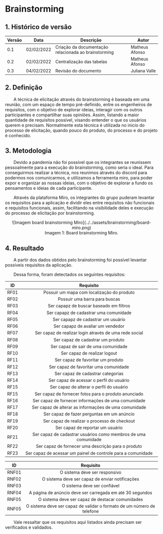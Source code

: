 # Brainstorming

## 1. Histórico de versão

<center>

| Versão | Data       | Descrição                                           | Autor        |
| ------ | ---------- | --------------------------------------------------- | ------------ |
| 0.1    | 02/02/2022 | Criação da documentação relacionada ao brainstorming | Matheus Afonso |
| 0.2    | 02/02/2022 | Centralização das tabelas | Matheus Afonso |
| 0.3    | 04/02/2022 | Revisão do documento | Juliana Valle |

</center>

## 2. Definição

&emsp;&emsp;A técnica de elicitação através do brainstorming é baseada em uma reunião, com um espaço de tempo pré-definido, entre os engenheiros de requisitos, com o objetivo de explorar ideias, interagir com os outros participantes e compartilhar suas opiniões. Assim, listando a maior quantidade de requisitos possível, visando entender o que os usuários querem e precisam. Normalmente esta técnica é utilizada no inicío do processo de elicitação, quando pouco do produto, do processo e do projeto é conhecido.

## 3. Metodologia

&emsp;&emsp;Devido a pandemia não foi possível que os integrantes se reunissem pessoalmente para a execução do brainstorming, como seria o ideal. Para conseguirmos realizar a técnica, nos reunimos através do discord para podermos nos comunicarmos, e utilizamos a ferramenta miro, para poder expor e organizar as nossas ideias, com o objetivo de explorar a fundo os pensamentos e ideias de cada participante.

&emsp;&emsp;Através da plataforma Miro, os integrantes do grupo puderam levantar os requisitos para a aplicação e dividir eles entre requisitos não funcionais e requisitos funcionais, assim, facilitando na visibilidade deles e execução do processo de elicitação por brainstorming.

<center>
![Imagem board brainstorming Miro](../../assets/brainstorming/board-miro.png)

<figcaption>Imagem 1: Board brainstorming Miro.</figcaption>
</center>

## 4. Resultado

&emsp;&emsp;A partir dos dados obtidos pelo brainstorming foi possível levantar possíveis requisitos da aplicação.

&emsp;&emsp;Dessa forma, foram detectados os seguintes requisitos:

<center>

|  ID  |                  Requisito                   |
| :--: | :------------------------------------------: |
| RF01 | Possuir um mapa com localização do produto |
| RF02 | Possuir uma barra para buscas |
| RF03 | Ser capapz de buscar baseado em filtros |
| RF04 | Ser capapz de cadastrar uma comunidade |
| RF05 | Ser capapz de cadastrar um usuário |
| RF06 | Ser capapz de avaliar um vendedor |
| RF07 | Ser capaz de realizar login através de uma rede social |
| RF08 | Ser capaz de cadastrar um produto |
| RF09 | Ser capaz de sair de uma comunidade |
| RF10 | Ser capaz de realizar logout |
| RF11 | Ser capaz de favoritar um produto |
| RF12 | Ser capaz de favoritar uma comunidade |
| RF13 | Ser capaz de cadastrar categorias |
| RF14 | Ser capaz de acessar o perfil do usuário |
| RF15 | Ser capaz de alterar o perfil do usuário |
| RF15 | Ser capaz de fornecer fotos para o produto anunciado |
| RF16 | Ser capaz de fornecer informações de uma comunidade |
| RF17 | Ser capaz de alterar as informações de uma comunidade |
| RF18 | Ser capaz de fazer perguntas em um anúncio |
| RF19 | Ser capaz de realizar o processo de checkout |
| RF20 | Ser capaz de reportar um usuário |
| RF21 | Ser capaz de cadastrar usuários como membros de uma comunidade |
| RF22 | Ser capaz de fornecer uma descrição para o produto |
| RF23 | Ser capaz de acessar um painel de controle para a comunidade |

|  ID   |              Requisito              |
| :---: | :---------------------------------: |
| RNF01 | O sistema deve ser responsivo |
| RNF02 | O sistema deve ser capaz de enviar notificações |
| RNF03 | O sistema deve ser confiável |
| RNF04 | A página de anúncio deve ser carregada em até 30 segundos |
| RNF05 | O sistema deve ser capaz de destacar comunidades |
| RNF05 | O sistema deve ser capaz de validar o formato de um número de telefone |

</center>

&emsp;&emsp;Vale ressaltar que os requisitos aqui listados ainda precisam ser verificados e validados.
